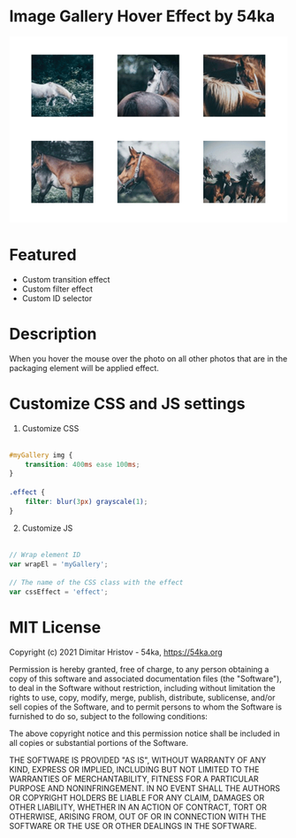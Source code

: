 # Image Gallery Hover Effect by 54ka

![Image](https://github.com/54ka/Vanilla-JS-Helpers/blob/main/Image_Gallery_Hover_Effect/Screenshot.gif)

# Featured

* Custom transition effect
* Custom filter effect
* Custom ID selector

# Description

When you hover the mouse over the photo on all other photos that are in the packaging element will be applied effect.

# Customize CSS and JS settings

1. Customize CSS

```css

#myGallery img {
    transition: 400ms ease 100ms;
}

.effect {
    filter: blur(3px) grayscale(1);
}

```

2. Customize JS

```js

// Wrap element ID
var wrapEl = 'myGallery';

// The name of the CSS class with the effect
var cssEffect = 'effect';

```



# MIT License

Copyright (c) 2021 Dimitar Hristov - 54ka, https://54ka.org

Permission is hereby granted, free of charge, to any person obtaining a copy
of this software and associated documentation files (the "Software"), to deal
in the Software without restriction, including without limitation the rights
to use, copy, modify, merge, publish, distribute, sublicense, and/or sell
copies of the Software, and to permit persons to whom the Software is
furnished to do so, subject to the following conditions:

The above copyright notice and this permission notice shall be included in
all copies or substantial portions of the Software.

THE SOFTWARE IS PROVIDED "AS IS", WITHOUT WARRANTY OF ANY KIND, EXPRESS OR
IMPLIED, INCLUDING BUT NOT LIMITED TO THE WARRANTIES OF MERCHANTABILITY,
FITNESS FOR A PARTICULAR PURPOSE AND NONINFRINGEMENT. IN NO EVENT SHALL THE
AUTHORS OR COPYRIGHT HOLDERS BE LIABLE FOR ANY CLAIM, DAMAGES OR OTHER
LIABILITY, WHETHER IN AN ACTION OF CONTRACT, TORT OR OTHERWISE, ARISING FROM,
OUT OF OR IN CONNECTION WITH THE SOFTWARE OR THE USE OR OTHER DEALINGS IN
THE SOFTWARE.